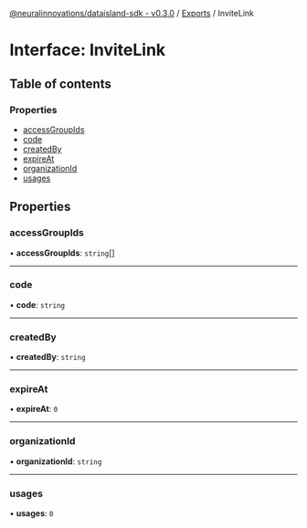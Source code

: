[@neuralinnovations/dataisland-sdk - v0.3.0](../../README.md) / [Exports](../modules.md) / InviteLink

# Interface: InviteLink

## Table of contents

### Properties

- [accessGroupIds](InviteLink.md#accessgroupids)
- [code](InviteLink.md#code)
- [createdBy](InviteLink.md#createdby)
- [expireAt](InviteLink.md#expireat)
- [organizationId](InviteLink.md#organizationid)
- [usages](InviteLink.md#usages)

## Properties

### accessGroupIds

• **accessGroupIds**: `string`[]

___

### code

• **code**: `string`

___

### createdBy

• **createdBy**: `string`

___

### expireAt

• **expireAt**: ``0``

___

### organizationId

• **organizationId**: `string`

___

### usages

• **usages**: ``0``
